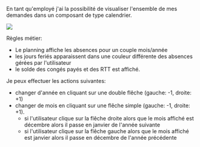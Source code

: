 En tant qu'employé j'ai la possibilité de visualiser l'ensemble de mes demandes dans un composant de type calendrier.

![](https://github.com/DiginamicFormation/ressources-atelier/raw/master/gestion-des-absences/Planning.absences.png)

Règles métier:
* Le planning affiche les absences pour un couple mois/année
* les jours feriés apparaissent dans une couleur différente des absences gérées par l'utilisateur
* le solde des congés payés et des RTT est affiché.

Je peux effectuer les actions suivantes:
* changer d'année en cliquant sur une double flêche (gauche: -1, droite: +1)
* changer de mois en cliquant sur une flêche simple (gauche: -1, droite: +1).
  * si l'utilisateur clique sur la flêche droite alors que le mois affiché est décembre alors il passe en janvier de l'année suivante
  * si l'utilisateur clique sur la flêche gauche alors que le mois affiché est janvier alors il passe en décembre de l'année précédente
